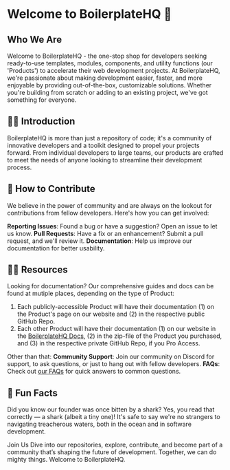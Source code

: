 # Welcome to BoilerplateHQ 👋

## Who We Are
Welcome to BoilerplateHQ - the one-stop shop for developers seeking ready-to-use templates, modules, components, and utility functions (our 'Products') to accelerate their web development projects. At BoilerplateHQ, we're passionate about making development easier, faster, and more enjoyable by providing out-of-the-box, customizable solutions. Whether you're building from scratch or adding to an existing project, we've got something for everyone.

## 🙋‍♂️ Introduction
BoilerplateHQ is more than just a repository of code; it's a community of innovative developers and a toolkit designed to propel your projects forward. From individual developers to large teams, our products are crafted to meet the needs of anyone looking to streamline their development process.

## 🦸 How to Contribute
We believe in the power of community and are always on the lookout for contributions from fellow developers. Here's how you can get involved:

**Reporting Issues**: Found a bug or have a suggestion? Open an issue to let us know.
**Pull Requests**: Have a fix or an enhancement? Submit a pull request, and we'll review it.
**Documentation**: Help us improve our documentation for better usability.

## 👩‍💻 Resources

Looking for documentation? Our comprehensive guides and docs can be found at mutiple places, depending on the type of Product:

1. Each publicly-accessible Product will have their documentation (1) on the Product's page on our website and (2) in the respective public GitHub Repo.
2. Each other Product will have their documentation (1) on our website in the [BoilerplateHQ Docs](https://boilerplatehq.com/docs), (2) in the zip-file of the Product you purchased, and (3) in the respective private GitHub Repo, if you Pro Access. 

Other than that: 
**Community Support**: Join our community on Discord for support, to ask questions, or just to hang out with fellow developers.
**FAQs**: Check out [our FAQs](https://boilerplatehq.com/#faq) for quick answers to common questions.

## 🍿 Fun Facts
Did you know our founder was once bitten by a shark? Yes, you read that correctly — a shark (albeit a tiny one)! 
It's safe to say we're no strangers to navigating treacherous waters, both in the ocean and in software development.

Join Us
Dive into our repositories, explore, contribute, and become part of a community that’s shaping the future of development. Together, we can do mighty things. Welcome to BoilerplateHQ.
